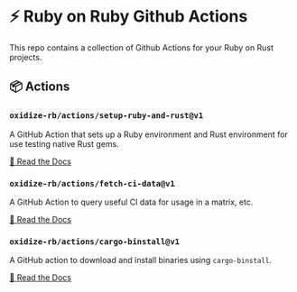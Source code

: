 # ⚡️ Ruby on Ruby Github Actions

This repo contains a collection of Github Actions for your Ruby on Rust projects.

## 📦 Actions

### `oxidize-rb/actions/setup-ruby-and-rust@v1`

A GitHub Action that sets up a Ruby environment and Rust environment for use
testing native Rust gems.

[📝 Read the Docs](./setup-ruby-and-rust/readme.md)

### `oxidize-rb/actions/fetch-ci-data@v1`

A GitHub Action to query useful CI data for usage in a matrix, etc.

[📝 Read the Docs](./fetch-ci-data/readme.md)

### `oxidize-rb/actions/cargo-binstall@v1`

A GitHub action to download and install binaries using `cargo-binstall`.

[📝 Read the Docs](./cargo-binstall/readme.md)
